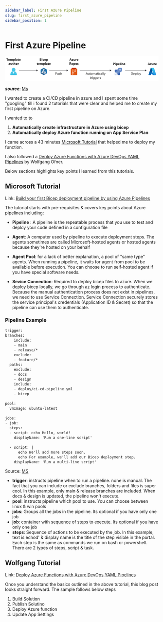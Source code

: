 ```yaml
---
sidebar_label: First Azure Pipeline
slug: first_azure_pipeline
sidebar_position: 1
---
```


# First Azure Pipeline
![Pipeline](/img/nuggets/az-pipeline.png)

***source***: [Ms](https://docs.microsoft.com/en-us/learn/modules/build-first-bicep-deployment-pipeline-using-azure-pipelines/1-introduction)

I wanted to create a CI/CD pipeline in azure and I spent some time "googling" till i found 2 tutorials that were clear and helped me to create my first pipeline on Azure.

I wanted to to
1. **Automatically create infrastructure in Azure using bicep**
2. **Automatically deploy Azure function running on App Service Plan**

I came across a 43 minutes [Microsoft Tutorial](https://docs.microsoft.com/en-us/learn/modules/build-first-bicep-deployment-pipeline-using-azure-pipelines/) that helped me to deploy my function.

I also followed a [Deploy Azure Functions with Azure DevOps YAML Pipelines](https://www.programmingwithwolfgang.com/deploy-azure-functions-azure-devops-pipelines/) by Wolfgang Ofner.

Below sections highlights key points I learned from this tutorials.

## Microsoft Tutorial
Link: [Build your first Bicep deployment pipeline by using Azure Pipelines](https://docs.microsoft.com/en-us/learn/modules/build-first-bicep-deployment-pipeline-using-azure-pipelines/)

The tutorial starts with pre-requisites & covers key points about Azure pipelines including:

- **Pipeline** : A pipeline is the repeatable process that you use to test and deploy your code defined in a configuration file
- **Agent**: A computer used by pipeline to execute deployment steps. The agents sometimes are called Microsoft-hosted agents or hosted agents because they're hosted on your behalf  
- **Agent Pool**: for a lack of better explanation, a pool of "same type" agents. When running a pipeline, it waits for agent from pool to be available before execution. You can choose to run self-hosted agent if you have special software needs.

- **Sevice Connection**: Required to deploy bicep files to azure. When we deploy bicep locally, we go through az login process to authenticate. Because the manual authentication process does not exist in pipelines, we need to use Service Connection. Service Connection securely stores the service principal's credentials (Application ID & Secret) so that the pipeline can use them to authenticate. 
### Pipeline Example

```
trigger:
branches:
    include:
    - main
    - release/*
    exclude:
    - feature/*
  paths:
    exclude:
    - docs
    - design
    include:
    - deploy/ci-cd-pipeline.yml
    - bicep

pool:
  vmImage: ubuntu-latest

jobs:
- job:
  steps:
  - script: echo Hello, world!
    displayName: 'Run a one-line script'
  
  - script: |
      echo We'll add more steps soon.
      echo For example, we'll add our Bicep deployment step.
    displayName: 'Run a multi-line script'
```
Source: [MS](https://docs.microsoft.com/en-us/learn/modules/build-first-bicep-deployment-pipeline-using-azure-pipelines/2-understand-azure-pipelines)

- **trigger**: instructs pipeline when to run a pipeline. none is manual. The fact that you can include or exclude branches, folders and files is super cool. In this example, only main & release branches are included. When docs & design is updated, the pipeline won't execute.
- **pool**: instructs pipeline which pool to use. You can choose between linux & win pools
- **jobs**: Groups all the jobs in the pipeline. Its optional if you have only one job
- **job**: container with sequence of steps to execute. Its optional if you have only one job
- **steps**: Sequence of actions to be executed by the job. In this example, text is echod' & display name is the title of the step visible in the portal.
Each step is the same as commands we run on bash or powershell. There are 2 types of steps, script & task.

## Wolfgang Tutorial
Link: [Deploy Azure Functions with Azure DevOps YAML Pipelines](https://www.programmingwithwolfgang.com/deploy-azure-functions-azure-devops-pipelines/)

Once you understand the basics outlined in the above tutorial, this blog post looks straight forward. The sample follows below steps
1. Build Solution
2. Publish Solutino
3. Deploy Azure function
4. Update App Settings